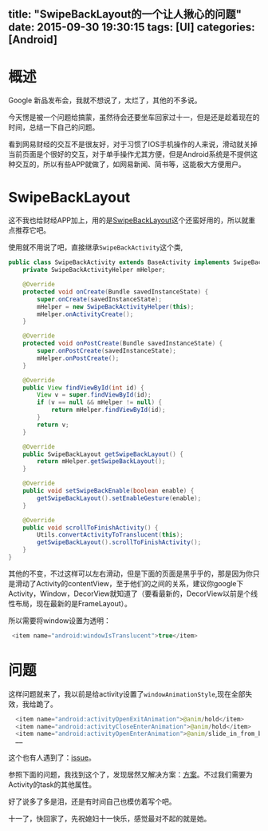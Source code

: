 title: "SwipeBackLayout的一个让人揪心的问题"
date: 2015-09-30 19:30:15
tags: [UI]
categories: [Android]
---

# 概述
Google 新品发布会，我就不想说了，太烂了，其他的不多说。

今天愣是被一个问题给搞蒙，虽然待会还要坐车回家过十一，但是还是趁着现在的时间，总结一下自己的问题。

看到网易财经的交互不是很友好，对于习惯了IOS手机操作的人来说，滑动就关掉当前页面是个很好的交互，对于单手操作尤其方便，但是Android系统是不提供这种交互的，所以有些APP就做了，如网易新闻、简书等，这能极大方便用户。

# SwipeBackLayout
这不我也给财经APP加上，用的是[SwipeBackLayout](https://github.com/ikew0ng/SwipeBackLayout)这个还蛮好用的，所以就重点推荐它吧。

使用就不用说了吧，直接继承`SwipeBackActivity`这个类,


```Java
public class SwipeBackActivity extends BaseActivity implements SwipeBackActivityBase {
    private SwipeBackActivityHelper mHelper;

    @Override
    protected void onCreate(Bundle savedInstanceState) {
        super.onCreate(savedInstanceState);
        mHelper = new SwipeBackActivityHelper(this);
        mHelper.onActivityCreate();
    }

    @Override
    protected void onPostCreate(Bundle savedInstanceState) {
        super.onPostCreate(savedInstanceState);
        mHelper.onPostCreate();
    }

    @Override
    public View findViewById(int id) {
        View v = super.findViewById(id);
        if (v == null && mHelper != null) {
            return mHelper.findViewById(id);
        }
        return v;
    }

    @Override
    public SwipeBackLayout getSwipeBackLayout() {
        return mHelper.getSwipeBackLayout();
    }

    @Override
    public void setSwipeBackEnable(boolean enable) {
        getSwipeBackLayout().setEnableGesture(enable);
    }

    @Override
    public void scrollToFinishActivity() {
        Utils.convertActivityToTranslucent(this);
        getSwipeBackLayout().scrollToFinishActivity();
    }
}

```
其他的不变，不过这样可以左右滑动，但是下面的页面是黑乎乎的，那是因为你只是滑动了Activity的contentView，至于他们的之间的关系，建议你google下Activity，Window，DecorView就知道了（要看最新的，DecorView以前是个线性布局，现在最新的是FrameLayout）。

所以需要将window设置为透明：
```Java
 <item name="android:windowIsTranslucent">true</item>
 ```
# 问题
 这样问题就来了，我以前是给activity设置了`windowAnimationStyle`,现在全部失效，我给跪了。
 
```Java
  <item name="android:activityOpenExitAnimation">@anim/hold</item>
  <item name="android:activityCloseEnterAnimation">@anim/hold</item>
  <item name="android:activityOpenEnterAnimation">@anim/slide_in_from_bottom</item>
  ……
 ```  
      
 这个也有人遇到了：[issue](https://github.com/ikew0ng/SwipeBackLayout/issues/3)。
 
 参照下面的问题，我找到这个了，发现居然又解决方案：[方案](http://blog.csdn.net/xuewater/article/details/36398803)。不过我们需要为Activity的task的其他属性。
 
 好了说多了多是泪，还是有时间自己也模仿着写个吧。
 
 十一了，快回家了，先祝媳妇十一快乐，感觉最对不起的就是她。
 
 

